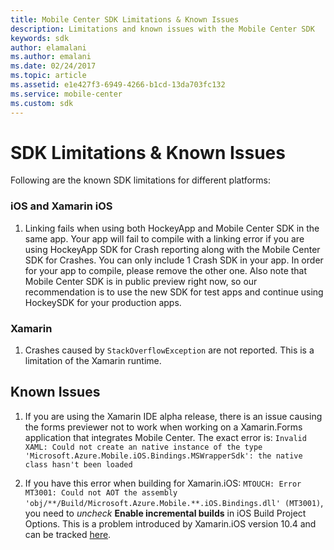 ```yaml
---
title: Mobile Center SDK Limitations & Known Issues
description: Limitations and known issues with the Mobile Center SDK
keywords: sdk
author: elamalani
ms.author: emalani
ms.date: 02/24/2017
ms.topic: article
ms.assetid: e1e427f3-6949-4266-b1cd-13da703fc132
ms.service: mobile-center
ms.custom: sdk
---
```


# SDK Limitations & Known Issues

Following are the known SDK limitations for different platforms:

### iOS and Xamarin iOS
1. Linking fails when using both HockeyApp and Mobile Center SDK in the same app.
Your app will fail to compile with a linking error if you are using HockeyApp SDK for Crash reporting along with the Mobile Center SDK for Crashes. You can only include 1 Crash SDK in your app. In order for your app to compile, please remove the other one. Also note that Mobile Center SDK is in public preview right now, so our recommendation is to use the new SDK for test apps and continue using HockeySDK for your production apps.

### Xamarin
1. Crashes caused by `StackOverflowException` are not reported. This is a limitation of the Xamarin runtime.

## Known Issues

1. If you are using the Xamarin IDE alpha release, there is an issue causing the forms previewer not to work when working on a Xamarin.Forms application that integrates Mobile Center. The exact error is: `Invalid XAML: Could not create an native instance of the type 'Microsoft.Azure.Mobile.iOS.Bindings.MSWrapperSdk': the native class hasn't been loaded`

2. If you have this error when building for Xamarin.iOS: `MTOUCH: Error MT3001: Could not AOT the assembly 'obj/**/Build/Microsoft.Azure.Mobile.**.iOS.Bindings.dll' (MT3001)`, you need to *uncheck* **Enable incremental builds** in iOS Build Project Options.
This is a problem introduced by Xamarin.iOS version 10.4 and can be tracked [here](https://bugzilla.xamarin.com/show_bug.cgi?id=52727).
